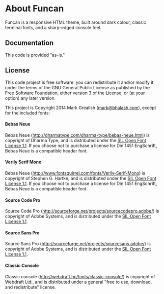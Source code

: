 # About Funcan
Funcan is a responsive HTML theme, built around dark colour, classic terminal fonts, and a sharp-edged console feel.

## Documentation
This code is provided "as-is." 

## License
This code project is free software: you can redistribute it and/or modify it under the terms of the GNU General Public License as published by the Free Software Foundation, either version 3 of the License, or (at your option) any later version.

This project is Copyright 2014 Mark Grealish (mark@bhalash.com), except for the included fonts:

#### Bebas Neue
Bebas Neue (http://dharmatype.com/dharma-type/bebas-neue.html) is copyright of Dharma Type, and is distributed under the [SIL Open Font License 1.1](http://scripts.sil.org/cms/scripts/page.php?item_id=OFL_web). If you choose not to purchase a license for Din 1451 EngSchrift, Bebas Neue is a compatible header font.

#### Verily Serif Mono
Bebas Neue (http://www.fontsquirrel.com/fonts/Verily-Serif-Mono) is copyright of Stephen G. Hartke, and is distributed under the [SIL Open Font License 1.1](http://scripts.sil.org/cms/scripts/page.php?item_id=OFL_web). If you choose not to purchase a license for Din 1451 EngSchrift, Bebas Neue is a compatible header font.


#### Source Code Pro
Source Code Pro (http://sourceforge.net/projects/sourcecodepro.adobe/) is copyright of Adobe Systems, and is distributed under the [SIL Open Font License 1.1](http://scripts.sil.org/cms/scripts/page.php?item_id=OFL_web).

#### Source Sans Pro
Source Sans Pro (http://sourceforge.net/projects/sourcesans.adobe/) is copyright of Adobe Systems, and is distributed under the [SIL Open Font License 1.1](http://scripts.sil.org/cms/scripts/page.php?item_id=OFL_web).

#### Classic Console
Classic console (http://webdraft.hu/fonts/classic-console/) is copyright of Webdraft Ltd., and is distributed under a general "free to use, download, and redistribute" license.